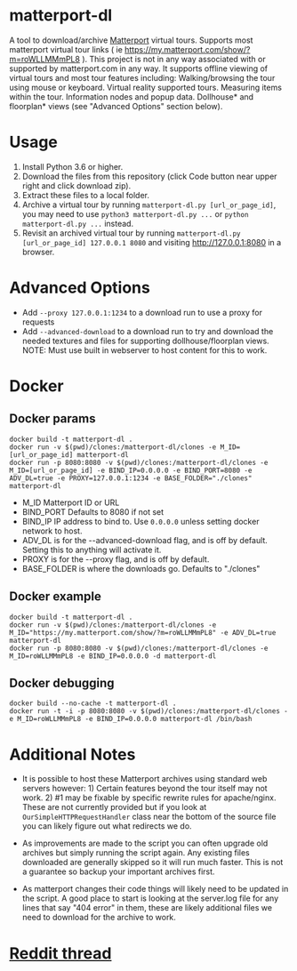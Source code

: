 # matterport-dl
A tool to download/archive [Matterport](https://matterport.com) virtual tours.  Supports most matterport virtual tour links ( ie https://my.matterport.com/show/?m=roWLLMMmPL8 ). This project is not in any way associated with or supported by matterport.com in any way. It supports offline viewing of virtual tours and most tour features including: Walking/browsing the tour using mouse or keyboard.  Virtual reality supported tours.   Measuring items within the tour.  Information nodes and popup data.  Dollhouse* and floorplan* views (see "Advanced Options" section below).


# Usage

1. Install Python 3.6 or higher.
2. Download the files from this repository (click Code button near upper right and click download zip). 
3. Extract these files to a local folder.
4. Archive a virtual tour by running `matterport-dl.py [url_or_page_id]`, you may need to use `python3 matterport-dl.py ...` or `python matterport-dl.py ...` instead.
5. Revisit an archived virtual tour by running `matterport-dl.py [url_or_page_id] 127.0.0.1 8080` and visiting http://127.0.0.1:8080 in a browser.

# Advanced Options
-   Add `--proxy 127.0.0.1:1234` to a download run to use a proxy for requests
-   Add `--advanced-download` to a download run to try and download the needed textures and files for supporting dollhouse/floorplan views.  NOTE: Must use built in webserver to host content for this to work.

# Docker
## Docker params
```
docker build -t matterport-dl .
docker run -v $(pwd)/clones:/matterport-dl/clones -e M_ID=[url_or_page_id] matterport-dl
docker run -p 8080:8080 -v $(pwd)/clones:/matterport-dl/clones -e M_ID=[url_or_page_id] -e BIND_IP=0.0.0.0 -e BIND_PORT=8080 -e ADV_DL=true -e PROXY=127.0.0.1:1234 -e BASE_FOLDER="./clones" matterport-dl
```

* M_ID Matterport ID or URL
* BIND_PORT Defaults to 8080 if not set
* BIND_IP IP address to bind to. Use `0.0.0.0` unless setting docker network to host.
* ADV_DL is for the --advanced-download flag, and is off by default. Setting this to anything will activate it.
* PROXY is for the --proxy flag, and is off by default.
* BASE_FOLDER is where the downloads go. Defaults to "./clones"

## Docker example
```
docker build -t matterport-dl .
docker run -v $(pwd)/clones:/matterport-dl/clones -e M_ID="https://my.matterport.com/show/?m=roWLLMMmPL8" -e ADV_DL=true matterport-dl
docker run -p 8080:8080 -v $(pwd)/clones:/matterport-dl/clones -e M_ID=roWLLMMmPL8 -e BIND_IP=0.0.0.0 -d matterport-dl
```

## Docker debugging
```
docker build --no-cache -t matterport-dl .
docker run -t -i -p 8080:8080 -v $(pwd)/clones:/matterport-dl/clones -e M_ID=roWLLMMmPL8 -e BIND_IP=0.0.0.0 matterport-dl /bin/bash
```

# Additional Notes
* It is possible to host these Matterport archives using standard web servers however: 1) Certain features beyond the tour itself may not work.  2)  #1 may be fixable by specific rewrite rules for apache/nginx.  These are not currently provided but if you look at `OurSimpleHTTPRequestHandler` class near the bottom of the source file you can likely figure out what redirects we do.

* As improvements are made to the script you can often upgrade old archives but simply running the script again.  Any existing files downloaded are generally skipped so it will run much faster.  This is not a guarantee so backup your important archives first.

* As matterport changes their code things will likely need to be updated in the script. A good place to start is looking at the server.log file for any lines that say "404 error" in them, these are likely additional files we need to download for the archive to work.  

# [Reddit thread](https://www.reddit.com/r/DataHoarder/comments/nycjj4/release_matterportdl_a_tool_for_archiving/)
